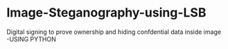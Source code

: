 # Image-Steganography-using-LSB
Digital signing to prove ownership and hiding confdential data inside image -USING PYTHON
